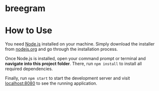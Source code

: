 # breegram



# How to Use
You need [Node.js](https://nodejs.org) installed on your machine. Simply download the installer from [nodejs.org](https://nodejs.org) and go through the installation process.

Once Node.js is installed, open your command prompt or terminal and **navigate into this project folder**. There, run `npm install` to install all required dependencies.

Finally, run `npm start` to start the development server and visit [localhost:8080](http://localhost:8080) to see the running application.


